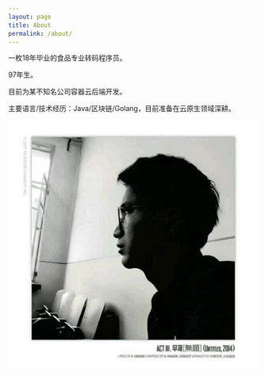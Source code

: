 ```yaml
---
layout: page
title: About
permalink: /about/
---
```


一枚18年毕业的食品专业转码程序员。

97年生。

目前为某不知名公司容器云后端开发。

主要语言/技术经历：Java/区块链/Golang，目前准备在云原生领域深耕。

![1612278563213](pictures/1612278563213.png)